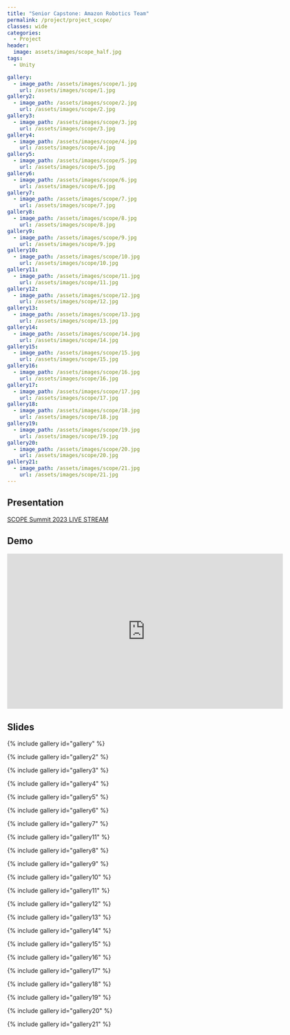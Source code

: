 ```yaml
---
title: "Senior Capstone: Amazon Robotics Team"
permalink: /project/project_scope/
classes: wide
categories:
  - Project
header:
  image: assets/images/scope_half.jpg
tags:
  - Unity

gallery:
  - image_path: /assets/images/scope/1.jpg
    url: /assets/images/scope/1.jpg
gallery2:
  - image_path: /assets/images/scope/2.jpg
    url: /assets/images/scope/2.jpg
gallery3:
  - image_path: /assets/images/scope/3.jpg
    url: /assets/images/scope/3.jpg
gallery4:
  - image_path: /assets/images/scope/4.jpg
    url: /assets/images/scope/4.jpg
gallery5:
  - image_path: /assets/images/scope/5.jpg
    url: /assets/images/scope/5.jpg
gallery6:
  - image_path: /assets/images/scope/6.jpg
    url: /assets/images/scope/6.jpg
gallery7:
  - image_path: /assets/images/scope/7.jpg
    url: /assets/images/scope/7.jpg
gallery8:
  - image_path: /assets/images/scope/8.jpg
    url: /assets/images/scope/8.jpg
gallery9:
  - image_path: /assets/images/scope/9.jpg
    url: /assets/images/scope/9.jpg
gallery10:
  - image_path: /assets/images/scope/10.jpg
    url: /assets/images/scope/10.jpg
gallery11:
  - image_path: /assets/images/scope/11.jpg
    url: /assets/images/scope/11.jpg
gallery12:
  - image_path: /assets/images/scope/12.jpg
    url: /assets/images/scope/12.jpg
gallery13:
  - image_path: /assets/images/scope/13.jpg
    url: /assets/images/scope/13.jpg
gallery14:
  - image_path: /assets/images/scope/14.jpg
    url: /assets/images/scope/14.jpg
gallery15:
  - image_path: /assets/images/scope/15.jpg
    url: /assets/images/scope/15.jpg
gallery16:
  - image_path: /assets/images/scope/16.jpg
    url: /assets/images/scope/16.jpg
gallery17:
  - image_path: /assets/images/scope/17.jpg
    url: /assets/images/scope/17.jpg
gallery18:
  - image_path: /assets/images/scope/18.jpg
    url: /assets/images/scope/18.jpg
gallery19:
  - image_path: /assets/images/scope/19.jpg
    url: /assets/images/scope/19.jpg
gallery20:
  - image_path: /assets/images/scope/20.jpg
    url: /assets/images/scope/20.jpg
gallery21:
  - image_path: /assets/images/scope/21.jpg
    url: /assets/images/scope/21.jpg
---
```


## Presentation

[SCOPE Summit 2023 LIVE STREAM](https://www.youtube.com/live/s60-3mz0-UQ?feature=share&t=612)

## Demo

<iframe width="640" height="360" src="https://www.youtube-nocookie.com/embed/JNWWX1fltgM?controls=0&amp;showinfo=0" frameborder="0" allowfullscreen></iframe>

## Slides

{% include gallery id="gallery" %}

{% include gallery id="gallery2" %}

{% include gallery id="gallery3" %}

{% include gallery id="gallery4" %}

{% include gallery id="gallery5" %}

{% include gallery id="gallery6" %}

{% include gallery id="gallery7" %}

{% include gallery id="gallery11" %}

{% include gallery id="gallery8" %}

{% include gallery id="gallery9" %}

{% include gallery id="gallery10" %}

{% include gallery id="gallery11" %}

{% include gallery id="gallery12" %}

{% include gallery id="gallery13" %}

{% include gallery id="gallery14" %}

{% include gallery id="gallery15" %}

{% include gallery id="gallery16" %}

{% include gallery id="gallery17" %}

{% include gallery id="gallery18" %}

{% include gallery id="gallery19" %}

{% include gallery id="gallery20" %}

{% include gallery id="gallery21" %}
